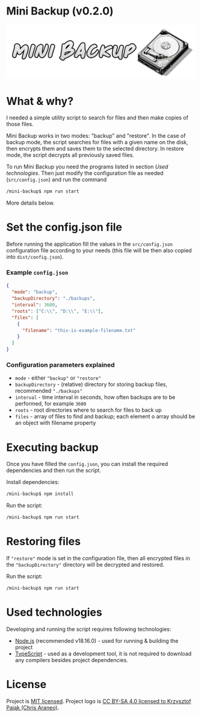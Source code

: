 # Mini Backup (v0.2.0)

![Mini backup logo](logo.png?raw=true)

# What & why?

I needed a simple utility script to search for files and then make copies of those files.

Mini Backup works in two modes: "backup" and "restore". In the case of backup mode, the script searches for files with a given name on the disk, then encrypts them and saves them to the selected directory. In restore mode, the script decrypts all previously saved files.

To run Mini Backup you need the programs listed in section *Used technologies*. Then just modify the configuration file as needed (`src/config.json`) and run the command
```bash
/mini-backup$ npm run start
```
More details below.

# Set the config.json file

Before running the application fill the values in the `src/config.json` configuration file according to your needs (this file will be then also copied into `dist/config.json`).

### Example `config.json`

```json
{
  "mode": "backup",
  "backupDirectory": "./backups",
  "interval": 3600,
  "roots": ["C:\\", "D:\\", "E:\\"],
  "files": [
    {
      "filename": "this-is-example-filename.txt"
    }
  ]
}
```

### Configuration parameters explained

- `mode` - either `"backup"` or `"restore"`
- `backupDirectory` - (relative) directory for storing backup files, recommended `"./backups"`
- `interval` - time interval in seconds, how often backups are to be performed, for example `3600`
- `roots` - root directories where to search for files to back up
- `files` - array of files to find and backup; each element o array should be an object with filename property

# Executing backup

Once you have filled the `config.json`, you can install the required dependencies and then run the script.

Install dependencies:
```bash
/mini-backup$ npm install
```

Run the script:
```bash
/mini-backup$ npm run start
```

# Restoring files

If `"restore"` mode is set in the configuration file, then all encrypted files in the `"backupDirectory"` directory will be decrypted and restored.

Run the script:
```bash
/mini-backup$ npm run start
```

# Used technologies

Developing and running the script requires following technologies:

- [Node.js](https://nodejs.org/en) (recommended v18.16.0) - used for running & building the project
- [TypeScript](https://www.typescriptlang.org/) - used as a development tool, it is not required to download any compilers besides project dependencies.

# License

Project is [MIT licensed](LICENSE).
Project logo is [CC BY-SA 4.0 licensed to Krzysztof Pająk (Chris Araneo)](https://creativecommons.org/licenses/by-sa/4.0/).